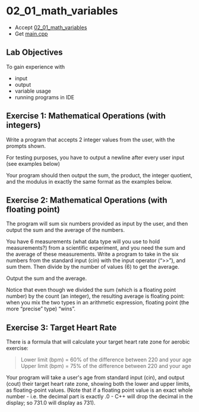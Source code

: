 # 02_01_math_variables

- Accept [02_01_math_variables](https://classroom.github.com/a/4gEBkEq-)
- Get [main.cpp](main.cpp)

## Lab Objectives

To gain experience with
- input
- output
- variable usage
- running programs in IDE

## Exercise 1: Mathematical Operations (with integers)

Write a program that accepts 2 integer values from the user, with the prompts shown.

For testing purposes, you have to output a newline after every user input (see examples below)

Your program should then output the sum, the product, the integer quotient, and the modulus in exactly the same format as the examples below. 


## Exercise 2: Mathematical Operations (with floating point)

The program will sum six numbers provided as input by the user, and then output the sum and the average of the numbers.

You have 6 measurements (what data type will you use to hold measurements?) from a scientific experiment, and you need the sum and the average of these measurements. Write a program to take in the six numbers from the standard input (cin) with the input operator (“>>”), and sum them. Then divide by the number of values (6) to get the average.

Output the sum and the average.

Notice that even though we divided the sum (which is a floating point number) by the count (an integer), the resulting average is floating point: when you mix the two types in an arithmetic expression, floating point (the more “precise” type) “wins”.


## Exercise 3: Target Heart Rate

There is a formula that will calculate your target heart rate zone for aerobic exercise:

> Lower limit (bpm) = 60% of the difference between 220 and your age
> Upper limit (bpm) = 75% of the difference between 220 and your age


Your program will take a user's age from standard input (cin), and output (cout) their target heart rate zone, showing both the lower and upper limits, as floating-point values.
(Note that if a floating point value is an exact whole number - i.e. the decimal part is exactly .0 - C++ will drop the decimal in the display; so 731.0 will display as 731).
